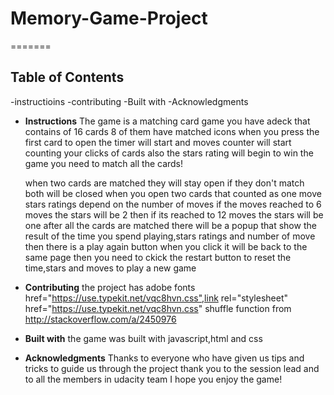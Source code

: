 # Memory-Game-Project
=======

## Table of Contents
-instructioins
-contributing
-Built with
-Acknowledgments

* **Instructions**
The game is a matching card game you have adeck that contains of 16 cards 8 of them have matched icons
when you press the first card to open the timer will start and moves counter will start counting your clicks of cards also the stars rating will begin
to win the game you need to match all the cards!

   when two cards are matched they will stay open if they don't match both will be closed
   when you open two cards that counted as one move
stars ratings depend on the number of moves if the moves reached to 6 moves the stars will be 2 then if its reached to 12 moves the stars will be one
after all the cards are matched there will be a popup that show the result of the time you spend playing,stars ratings and number of move 
then there is a play again button when you click it will be back to the same page then you need to ckick the restart button to reset the time,stars and moves to play a new game 
* **Contributing**
the project has adobe fonts  href="https://use.typekit.net/vqc8hvn.css",link rel="stylesheet" href="https://use.typekit.net/vqc8hvn.css"
shuffle function from http://stackoverflow.com/a/2450976
* **Built with**
the game was built with javascript,html and css
* **Acknowledgments**
Thanks to everyone who have given us tips and tricks to guide us through the project thank you to the session lead and to all the members in udacity team
 I hope you enjoy the game!
